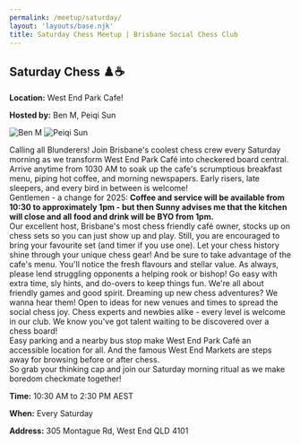 ```yaml
---
permalink: /meetup/saturday/
layout: 'layouts/base.njk'
title: Saturday Chess Meetup | Brisbane Social Chess Club
---
```


<section class="px-4 max-w-3xl">
  <h2 class="text-center text-xl md:text-2xl font-semibold text-indigo-200 mb-3">
    Saturday Chess ♟️☕
  </h2>
  <p class="text-gray-200 text-sm"><strong>Location:</strong> West End Park Cafe!</p>
  <p class="text-gray-200 text-sm"><strong>Hosted by:</strong> Ben M, Peiqi Sun</p>
  <div class="flex justify-center gap-4 flex-wrap mt-2">
    <img
      src="https://avatars.githubusercontent.com/u/873384?s=400&v=4"
      alt="Ben M"
      class="max-w-[150px] rounded-lg"
    />
    <img
      src="https://avatars.githubusercontent.com/u/873384?s=400&v=4"
      alt="Peiqi Sun"
      class="max-w-[150px] rounded-lg"
    />
  </div>
  <p class="text-sm leading-relaxed">
    Calling all Blunderers! Join Brisbane's coolest chess crew every Saturday morning as we transform West End Park Café into checkered board central.<br/>
    Arrive anytime from 1030 AM to soak up the cafe's scrumptious breakfast menu, piping hot coffee, and morning newspapers. Early risers, late sleepers, and every bird in between is welcome!<br/>
    Gentlemen - a change for 2025:
    <strong>Coffee and service will be available from 10:30 to approximately 1pm - but then Sunny advises me that the kitchen will close and all food and drink will be BYO from 1pm.</strong><br/>
    Our excellent host, Brisbane's most chess friendly café owner, stocks up on chess sets so you can just show up and play. Still, you are encouraged to bring your favourite set (and timer if you use one). Let your chess history shine through your unique chess gear!
    And be sure to take advantage of the cafe's menu. You'll notice the fresh flavours and stellar value. As always, please lend struggling opponents a helping rook or bishop! Go easy with extra time, sly hints, and do-overs to keep things fun. We're all about friendly games and good spirit.
    Dreaming up new chess adventures? We wanna hear them! Open to ideas for new venues and times to spread the social chess joy.
    Chess experts and newbies alike - every level is welcome in our club. We know you've got talent waiting to be discovered over a chess board!<br/>
    Easy parking and a nearby bus stop make West End Park Café an accessible location for all. And the famous West End Markets are steps away for browsing before or after chess.<br/>
    So grab your thinking cap and join our Saturday morning ritual as we make boredom checkmate together!
  </p>
  <p class="text-gray-200 text-sm"><strong>Time:</strong> 10:30 AM to 2:30 PM AEST</p>
  <p class="text-gray-200 text-sm"><strong>When:</strong> Every Saturday</p>
  <p class="text-gray-200 text-sm"><strong>Address:</strong> 305 Montague Rd, West End QLD 4101</p>
  <div class="mt-4">
    <!-- TODO -->
    <!-- <iframe
      src=""
      class="w-full h-64 rounded-lg border-0"
      allowfullscreen=""
      loading="lazy"
    ></iframe> -->
  </div>
</section>
